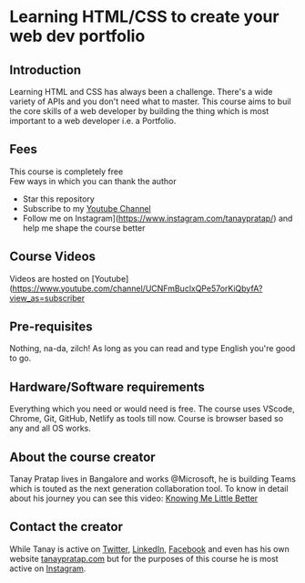 # Learning HTML/CSS to create your web dev portfolio

## Introduction
Learning HTML and CSS has always been a challenge. There's a wide variety of APIs and you don't need what to master. This course aims to buil the core skills of a web developer by building the thing which is most important to a web developer i.e. a Portfolio.

## Fees
This course is completely free  
Few ways in which you can thank the author
  * Star this repository
  * Subscribe to my [Youtube Channel](https://www.youtube.com/channel/UCNFmBuclxQPe57orKiQbyfA?sub_confirmation=1)
  * Follow me on Instagram](https://www.instagram.com/tanaypratap/) and help me shape the course better

## Course Videos 
Videos are hosted on [Youtube](https://www.youtube.com/channel/UCNFmBuclxQPe57orKiQbyfA?view_as=subscriber

## Pre-requisites
Nothing, na-da, zilch! As long as you can read and type English you're good to go.

## Hardware/Software requirements
Everything which you need or would need is free. The course uses VScode, Chrome, Git, GitHub, Netlify as tools till now. Course is browser based so any and all OS works.

## About the course creator
Tanay Pratap lives in Bangalore and works @Microsoft, he is building Teams which is touted as the next generation collaboration tool. To know in detail about his journey you can see this video: [Knowing Me Little Better](https://www.youtube.com/watch?v=_hVzE9UEacI&t=6s)

## Contact the creator
While Tanay is active on 
  [Twitter](https://twitter.com/tanaypratap),
  [LinkedIn](https://www.linkedin.com/in/tpratap/),
  [Facebook](https://www.facebook.com/prataptanay) and
  even has his own website [tanaypratap.com](https://tanaypratap.com)
 but for the purposes of this course he is most active on [Instagram](https://www.instagram.com/tanaypratap/). 

